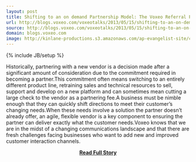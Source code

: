 ```yaml
---
layout: post
title: Shifting to an on demand Partnership Model: The Voxeo Referral Partner Program
url: http://blogs.voxeo.com/voxeotalks/2013/05/15/shifting-to-an-on-demand-partnership-model-the-voxeo-referral-partner-program/
source: http://blogs.voxeo.com/voxeotalks/2013/05/15/shifting-to-an-on-demand-partnership-model-the-voxeo-referral-partner-program/
domain: blogs.voxeo.com
image: http://kinlane-productions.s3.amazonaws.com/ap-evangelist-site/curated/screenshots/8689_blogs_voxeo_com.png
---
```

{% include JB/setup %}<p>Historically, partnering with a new vendor is a decision made after a significant amount of consideration due to the commitment required in becoming a partner.This commitment often means switching to an entirely different product line, retraining sales and technical resources to sell, support and develop on a new platform and can sometimes mean cutting a large check to the vendor as a partnering fee.A business must be nimble enough that they can quickly shift directions to meet their customer’s changing needs.When these needs involve a solution the partner doesn’t already offer, an agile, flexible vendor is a key component to ensuring the partner can deliver exactly what the customer needs.Voxeo knows that we are in the midst of a changing communications landscape and that there are fresh challenges facing businesses who want to add new and improved customer interaction channels.</p>
<center><p><a href="http://blogs.voxeo.com/voxeotalks/2013/05/15/shifting-to-an-on-demand-partnership-model-the-voxeo-referral-partner-program/" style='padding:25px; font-sze:18px; font-weight: bold;'>Read Full Story</a></p></center>
